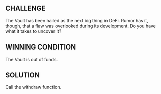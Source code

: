 ## CHALLENGE

The Vault has been hailed as the next big thing in DeFi. Rumor has it, though, that a flaw was overlooked during its development. Do you have what it takes to uncover it?


## WINNING CONDITION

The Vault is out of funds.


## SOLUTION

Call the withdraw function.